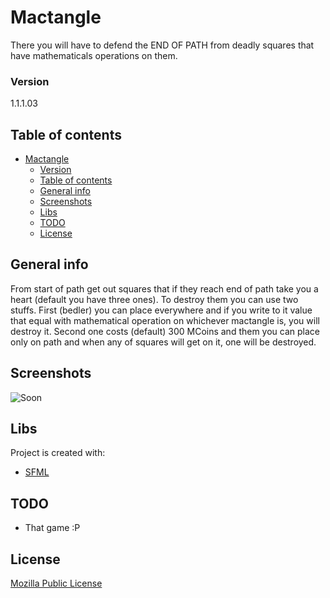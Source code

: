 # Mactangle
There you will have to defend the END OF PATH from deadly squares that have mathematicals operations on them.

### Version
1.1.1.03

## Table of contents
- [Mactangle](#mactangle)
    - [Version](#version)
  - [Table of contents](#table-of-contents)
  - [General info](#general-info)
  - [Screenshots](#screenshots)
  - [Libs](#libs)
  - [TODO](#todo)
  - [License](#license)

## General info
From start of path get out squares that if they reach end of path take you a heart (default you have three ones). To destroy them you can use two stuffs. First (bedler) you can place everywhere and if you write to it value that equal with mathematical operation on whichever mactangle is, you will destroy it. Second one costs (default) 300 MCoins and them you can place only on path and when any of squares will get on it, one will be destroyed.   

## Screenshots
![Soon]()

## Libs
Project is created with:
* [SFML](https://github.com/SFML/SFML)
	
## TODO
* That game :P

## License
[Mozilla Public License](LICENSE.md)